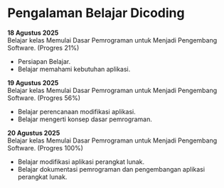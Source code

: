 # Pengalaman Belajar Dicoding

**18 Agustus 2025**<br>
Belajar kelas Memulai Dasar Pemrograman untuk Menjadi Pengembang Software. (Progres 21%)
* Persiapan Belajar.
* Belajar memahami kebutuhan aplikasi.

**19 Agustus 2025**<br>
Belajar kelas Memulai Dasar Pemrograman untuk Menjadi Pengembang Software. (Progres 56%)
* Belajar perencanaan modifikasi aplikasi.
* Belajar mengerti konsep dasar pemrograman.

**20 Agustus 2025**<br>
Belajar kelas Memulai Dasar Pemrograman untuk Menjadi Pengembang Software. (Progres 100%)
* Belajar modifikasi aplikasi perangkat lunak.
* Belajar dokumentasi pemrograman dan pengembangan aplikasi perangkat lunak.



